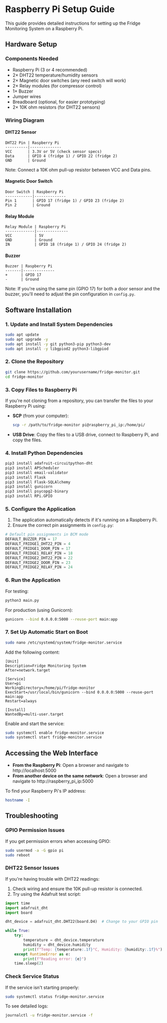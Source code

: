 # Raspberry Pi Setup Guide

This guide provides detailed instructions for setting up the Fridge Monitoring System on a Raspberry Pi.

## Hardware Setup

### Components Needed

- Raspberry Pi (3 or 4 recommended)
- 2× DHT22 temperature/humidity sensors
- 2× Magnetic door switches (any reed switch will work)
- 2× Relay modules (for compressor control)
- 1× Buzzer
- Jumper wires
- Breadboard (optional, for easier prototyping)
- 2× 10K ohm resistors (for DHT22 sensors)

### Wiring Diagram

#### DHT22 Sensor

```
DHT22 Pin | Raspberry Pi
----------|--------------
VCC       | 3.3V or 5V (check sensor specs)
Data      | GPIO 4 (fridge 1) / GPIO 22 (fridge 2)
GND       | Ground
```

Note: Connect a 10K ohm pull-up resistor between VCC and Data pins.

#### Magnetic Door Switch

```
Door Switch | Raspberry Pi
------------|--------------
Pin 1       | GPIO 17 (fridge 1) / GPIO 23 (fridge 2)
Pin 2       | Ground
```

#### Relay Module

```
Relay Module | Raspberry Pi
-------------|--------------
VCC          | 5V
GND          | Ground
IN           | GPIO 18 (fridge 1) / GPIO 24 (fridge 2)
```

#### Buzzer

```
Buzzer | Raspberry Pi
-------|--------------
+      | GPIO 17
-      | Ground
```

Note: If you're using the same pin (GPIO 17) for both a door sensor and the buzzer, you'll need to adjust the pin configuration in `config.py`.

## Software Installation

### 1. Update and Install System Dependencies

```bash
sudo apt update
sudo apt upgrade -y
sudo apt install -y git python3-pip python3-dev
sudo apt install -y libgpiod2 python3-libgpiod
```

### 2. Clone the Repository

```bash
git clone https://github.com/yourusername/fridge-monitor.git
cd fridge-monitor
```

### 3. Copy Files to Raspberry Pi

If you're not cloning from a repository, you can transfer the files to your Raspberry Pi using:

- **SCP** (from your computer):
  ```bash
  scp -r /path/to/fridge-monitor pi@raspberry_pi_ip:/home/pi/
  ```

- **USB Drive**: Copy the files to a USB drive, connect to Raspberry Pi, and copy the files.

### 4. Install Python Dependencies

```bash
pip3 install adafruit-circuitpython-dht
pip3 install APScheduler
pip3 install email-validator
pip3 install Flask
pip3 install Flask-SQLAlchemy
pip3 install gunicorn
pip3 install psycopg2-binary
pip3 install RPi.GPIO
```

### 5. Configure the Application

1. The application automatically detects if it's running on a Raspberry Pi.
2. Ensure the correct pin assignments in `config.py`:

```python
# Default pin assignments in BCM mode
DEFAULT_BUZZER_PIN = 17
DEFAULT_FRIDGE1_DHT22_PIN = 4
DEFAULT_FRIDGE1_DOOR_PIN = 17
DEFAULT_FRIDGE1_RELAY_PIN = 18
DEFAULT_FRIDGE2_DHT22_PIN = 22
DEFAULT_FRIDGE2_DOOR_PIN = 23
DEFAULT_FRIDGE2_RELAY_PIN = 24
```

### 6. Run the Application

For testing:

```bash
python3 main.py
```

For production (using Gunicorn):

```bash
gunicorn --bind 0.0.0.0:5000 --reuse-port main:app
```

### 7. Set Up Automatic Start on Boot

```bash
sudo nano /etc/systemd/system/fridge-monitor.service
```

Add the following content:

```
[Unit]
Description=Fridge Monitoring System
After=network.target

[Service]
User=pi
WorkingDirectory=/home/pi/fridge-monitor
ExecStart=/usr/local/bin/gunicorn --bind 0.0.0.0:5000 --reuse-port main:app
Restart=always

[Install]
WantedBy=multi-user.target
```

Enable and start the service:

```bash
sudo systemctl enable fridge-monitor.service
sudo systemctl start fridge-monitor.service
```

## Accessing the Web Interface

- **From the Raspberry Pi**: Open a browser and navigate to http://localhost:5000
- **From another device on the same network**: Open a browser and navigate to http://raspberry_pi_ip:5000

To find your Raspberry Pi's IP address:

```bash
hostname -I
```

## Troubleshooting

### GPIO Permission Issues

If you get permission errors when accessing GPIO:

```bash
sudo usermod -a -G gpio pi
sudo reboot
```

### DHT22 Sensor Issues

If you're having trouble with DHT22 readings:

1. Check wiring and ensure the 10K pull-up resistor is connected.
2. Try using the Adafruit test script:

```python
import time
import adafruit_dht
import board

dht_device = adafruit_dht.DHT22(board.D4)  # Change to your GPIO pin

while True:
    try:
        temperature = dht_device.temperature
        humidity = dht_device.humidity
        print(f"Temp: {temperature:.1f}°C, Humidity: {humidity:.1f}%")
    except RuntimeError as e:
        print(f"Reading error: {e}")
    time.sleep(2)
```

### Check Service Status

If the service isn't starting properly:

```bash
sudo systemctl status fridge-monitor.service
```

To see detailed logs:

```bash
journalctl -u fridge-monitor.service -f
```